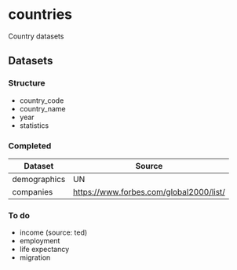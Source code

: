 # countries

Country datasets

## Datasets

### Structure

- country_code
- country_name
- year
- statistics

### Completed

Dataset      | Source
-------------|-------
demographics | UN
companies    | https://www.forbes.com/global2000/list/

### To do

- income (source: ted)
- employment
- life expectancy
- migration

